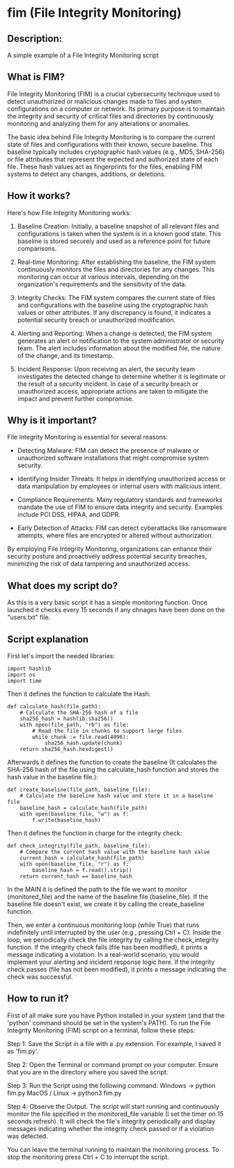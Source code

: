 # fim (File Integrity Monitoring)

## Description:
A simple example of a File Integrity Monitoring script

## What is FIM?

File Integrity Monitoring (FIM) is a crucial cybersecurity technique used to detect unauthorized or malicious changes made to files and system configurations on a computer or network. Its primary purpose is to maintain the integrity and security of critical files and directories by continuously monitoring and analyzing them for any alterations or anomalies.

The basic idea behind File Integrity Monitoring is to compare the current state of files and configurations with their known, secure baseline. This baseline typically includes cryptographic hash values (e.g., MD5, SHA-256) or file attributes that represent the expected and authorized state of each file. These hash values act as fingerprints for the files, enabling FIM systems to detect any changes, additions, or deletions.

## How it works?

Here's how File Integrity Monitoring works:

1) Baseline Creation: Initially, a baseline snapshot of all relevant files and configurations is taken when the system is in a known good state. This baseline is stored securely and used as a reference point for future comparisons.

2) Real-time Monitoring: After establishing the baseline, the FIM system continuously monitors the files and directories for any changes. This monitoring can occur at various intervals, depending on the organization's requirements and the sensitivity of the data.

3) Integrity Checks: The FIM system compares the current state of files and configurations with the baseline using the cryptographic hash values or other attributes. If any discrepancy is found, it indicates a potential security breach or unauthorized modification.

4) Alerting and Reporting: When a change is detected, the FIM system generates an alert or notification to the system administrator or security team. The alert includes information about the modified file, the nature of the change, and its timestamp.

5) Incident Response: Upon receiving an alert, the security team investigates the detected change to determine whether it is legitimate or the result of a security incident. In case of a security breach or unauthorized access, appropriate actions are taken to mitigate the impact and prevent further compromise.

## Why is it important?

File Integrity Monitoring is essential for several reasons:

- Detecting Malware: FIM can detect the presence of malware or unauthorized software installations that might compromise system security.

- Identifying Insider Threats: It helps in identifying unauthorized access or data manipulation by employees or internal users with malicious intent.

- Compliance Requirements: Many regulatory standards and frameworks mandate the use of FIM to ensure data integrity and security. Examples include PCI DSS, HIPAA, and GDPR.

- Early Detection of Attacks: FIM can detect cyberattacks like ransomware attempts, where files are encrypted or altered without authorization.


By employing File Integrity Monitoring, organizations can enhance their security posture and proactively address potential security breaches, minimizing the risk of data tampering and unauthorized access.

## What does my script do?

As this is a very basic script it has a simple monitoring function. Once launched it checks every 15 seconds if any chnages have been done on the "users.txt" file.

## Script explanation

First let's import the needed libraries:  
```
import hashlib
import os
import time
```
Then it defines the function to calculate the Hash:
```
def calculate_hash(file_path):
    # Calculate the SHA-256 hash of a file
    sha256_hash = hashlib.sha256()
    with open(file_path, "rb") as file:
        # Read the file in chunks to support large files
        while chunk := file.read(4096):
            sha256_hash.update(chunk)
    return sha256_hash.hexdigest()
```
Afterwards it defines the function to create the baseline (It calculates the SHA-256 hash of the file using the calculate_hash function and stores the hash value in the baseline file.):
```
def create_baseline(file_path, baseline_file):
    # Calculate the baseline hash value and store it in a baseline file
    baseline_hash = calculate_hash(file_path)
    with open(baseline_file, "w") as f:
        f.write(baseline_hash)
```
Then it defines the function in charge for the integrity check:
```
def check_integrity(file_path, baseline_file):
    # Compare the current hash value with the baseline hash value
    current_hash = calculate_hash(file_path)
    with open(baseline_file, "r") as f:
        baseline_hash = f.read().strip()
    return current_hash == baseline_hash
```
In the MAIN it is defined the path to the file we want to monitor (monitored_file) and the name of the baseline file (baseline_file). If the baseline file doesn't exist, we create it by calling the create_baseline function.

Then, we enter a continuous monitoring loop (while True) that runs indefinitely until interrupted by the user (e.g., pressing Ctrl + C). Inside the loop, we periodically check the file integrity by calling the check_integrity function. If the integrity check fails (file has been modified), it prints a message indicating a violation. In a real-world scenario, you would implement your alerting and incident response logic here. If the integrity check passes (file has not been modified), it prints a message indicating the check was successful.

## How to run it?

First of all make sure you have Python installed in your system (and that the 'python' command should be set in the system's PATH).
To run the File Integrity Monitoring (FIM) script on a terminal, follow these steps:

Step 1: Save the Script in a file with a .py extension. For example, I saved it as 'fim.py'.

Step 2: Open the Terminal or command prompt on your computer. Ensure that you are in the directory where you saved the script.

Step 3: Run the Script using the following command:
Windows -> python fim.py
MacOS / Linux -> python3 fim.py

Step 4: Observe the Output. The script will start running and continuously monitor the file specified in the monitored_file variable (I set the timer on 15 seconds refresh). It will check the file's integrity periodically and display messages indicating whether the integrity check passed or if a violation was detected.

You can leave the terminal running to maintain the monitoring process.
To stop the monitoring press Ctrl + C to interrupt the script.
